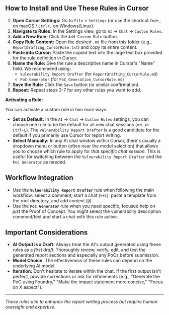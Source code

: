 ## How to Install and Use These Rules in Cursor

1.  **Open Cursor Settings:** Go to `File` > `Settings` (or use the shortcut `Cmd+,` on macOS / `Ctrl+,` on Windows/Linux).
2.  **Navigate to Rules:** In the Settings view, go to `AI` -> `Chat` -> `Custom Rules`.
3.  **Add a New Rule:** Click the `Add Custom Rule` button.
4.  **Copy Rule Content:** Open the desired `.md` file from this folder (e.g., `ReportDrafting_CursorRule.txt`) and copy its *entire* content.
5.  **Paste into Cursor:** Paste the copied text into the large text box provided for the rule definition in Cursor.
6.  **Name the Rule:** Give the rule a descriptive name in Cursor's "Name" field. We recommend using:
    *   `Vulnerability Report Drafter` (for `ReportDrafting_CursorRule.md`)
    *   `PoC Generator` (for `PoC_Generation_CursorRule.md`)
7.  **Save the Rule:** Click the `Save` button (or similar confirmation).
8.  **Repeat:** Repeat steps 3-7 for any other rules you want to add.

**Activating a Rule:**

You can activate a custom rule in two main ways:

*   **Set as Default:** In the `AI` -> `Chat` -> `Custom Rules` settings, you can choose one rule to be the default for all new chat sessions (`⌘+L` or `Ctrl+L`). The `Vulnerability Report Drafter` is a good candidate for the default if you primarily use Cursor for report writing.
*   **Select Manually:** In any AI chat window within Cursor, there's usually a dropdown menu or button (often near the model selection) that allows you to choose which rule to apply for *that specific chat session*. This is useful for switching between the `Vulnerability Report Drafter` and the `PoC Generator` as needed.

## Workflow Integration

*   Use the **`Vulnerability Report Drafter`** rule when following the main workflow: select a comment, start a chat (`⌘+L`), paste a template from the root directory, and add context (`@`).
*   Use the **`PoC Generator`** rule when you need specific, focused help on *just* the Proof of Concept. You might select the vulnerability description comment/text and start a chat with this rule active.

## Important Considerations

*   **AI Output is a Draft:** Always treat the AI's output generated using these rules as a *first draft*. Thoroughly review, verify, edit, and test the generated report sections and especially any PoCs before submission.
*   **Model Choice:** The effectiveness of these rules can depend on the underlying AI model.
*   **Iteration:** Don't hesitate to iterate within the chat. If the first output isn't perfect, provide corrections or ask for refinements (e.g., "Generate the PoC using Foundry," "Make the impact statement more concise," "Focus on X aspect").

---
*These rules aim to enhance the report writing process but require human oversight and expertise.*
